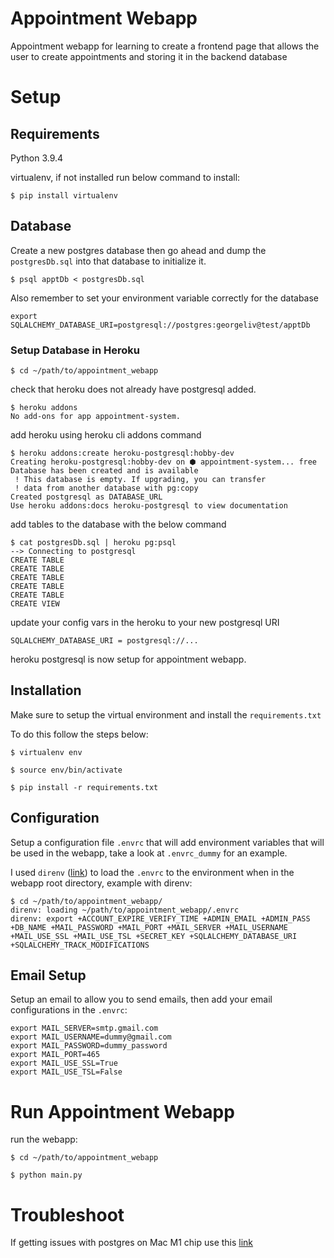 # Appointment Webapp

Appointment webapp for learning to create a frontend page that allows the user to create appointments and storing it in the backend database

# Setup

## Requirements

Python 3.9.4

virtualenv, if not installed run below command to install:

`$ pip install virtualenv`

## Database

Create a new postgres database then go ahead and dump the `postgresDb.sql` into that database to initialize it.

`$ psql apptDb < postgresDb.sql`

Also remember to set your environment variable correctly for the database

`export SQLALCHEMY_DATABASE_URI=postgresql://postgres:georgeliv@test/apptDb`

### Setup Database in Heroku

`$ cd ~/path/to/appointment_webapp`

check that heroku does not already have postgresql added.

```
$ heroku addons
No add-ons for app appointment-system.
```

add heroku using heroku cli addons command

```
$ heroku addons:create heroku-postgresql:hobby-dev
Creating heroku-postgresql:hobby-dev on ⬢ appointment-system... free
Database has been created and is available
 ! This database is empty. If upgrading, you can transfer
 ! data from another database with pg:copy
Created postgresql as DATABASE_URL
Use heroku addons:docs heroku-postgresql to view documentation
```

add tables to the database with the below command

```
$ cat postgresDb.sql | heroku pg:psql
--> Connecting to postgresql
CREATE TABLE
CREATE TABLE
CREATE TABLE
CREATE TABLE
CREATE TABLE
CREATE VIEW
```

update your config vars in the heroku to your new postgresql URI

```
SQLALCHEMY_DATABASE_URI = postgresql://...
```

heroku postgresql is now setup for appointment webapp.

## Installation

Make sure to setup the virtual environment and install the `requirements.txt`

To do this follow the steps below:

`$ virtualenv env`

`$ source env/bin/activate`

`$ pip install -r requirements.txt`

## Configuration

Setup a configuration file `.envrc` that will add environment variables that will be used in the webapp, take a look at `.envrc_dummy` for an example.

I used `direnv` ([link](https://direnv.net/)) to load the `.envrc` to the environment when in the webapp root directory, example with direnv:

```
$ cd ~/path/to/appointment_webapp/
direnv: loading ~/path/to/appointment_webapp/.envrc
direnv: export +ACCOUNT_EXPIRE_VERIFY_TIME +ADMIN_EMAIL +ADMIN_PASS +DB_NAME +MAIL_PASSWORD +MAIL_PORT +MAIL_SERVER +MAIL_USERNAME +MAIL_USE_SSL +MAIL_USE_TSL +SECRET_KEY +SQLALCHEMY_DATABASE_URI +SQLALCHEMY_TRACK_MODIFICATIONS
```

## Email Setup

Setup an email to allow you to send emails, then add your email configurations in the `.envrc`:

```
export MAIL_SERVER=smtp.gmail.com
export MAIL_USERNAME=dummy@gmail.com
export MAIL_PASSWORD=dummy_password
export MAIL_PORT=465
export MAIL_USE_SSL=True
export MAIL_USE_TSL=False
```

# Run Appointment Webapp

run the webapp:

`$ cd ~/path/to/appointment_webapp`

`$ python main.py`

# Troubleshoot

If getting issues with postgres on Mac M1 chip use this [link](https://github.com/psycopg/psycopg2/issues/1216#issuecomment-767892042)
